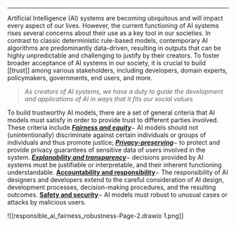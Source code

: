 ***

Artificial Intelligence (AI) systems are becoming ubiquitous and will impact every aspect of our lives.  However, the current functioning of AI systems rises several concerns about their use as a key tool in our societies. In contrast to classic deterministic rule-based models, contemporary AI algorithms are predominantly data-driven, resulting in outputs that can be highly unpredictable and challenging to justify by their creators. To foster broader acceptance of AI systems in our society, it is crucial to build [[trust]] among various stakeholders, including developers, domain experts, policymakers, governments, end users, and more.

>_As creators of AI systems, we have a duty to guide the development and applications of AI in ways that it fits our social values_

To build trustworthy AI models, there are a set of general criteria that AI models must satisfy in order to provide trust to different parties involved. These criteria include ***[Fairness and equity](./Fairness/Fairness%20in%20AI.md)***$-$ AI models should not (unintentionally) discriminate against certain individuals or groups of individuals and thus promote justice; ***[Privacy-preserving](Privacy)***$-$ to protect and provide privacy guarantees of sensitive data of users involved in the system. ***[Explanability and transparency](Explanability)***$-$ decisions provided by AI systems must be justifiable or interpretable, and their inherent functioning understandable. [**Accountability and responsibility**](Accountability)$-$ The responsibility of AI designers and developers extend to the careful consideration of AI design, development processes, decision-making procedures, and the resulting outcomes. [**Safety and security**]()$-$ AI models must robust to unusual cases or attacks by malicious users.   


![[responsible_ai_fairness_robustness-Page-2.drawio 1.png]]